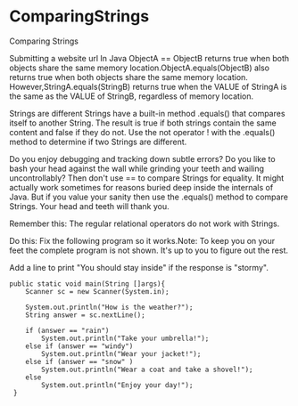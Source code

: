 # ComparingStrings
Comparing Strings

Submitting a website url
In Java ObjectA == ObjectB returns true when both objects share the same memory location.ObjectA.equals(ObjectB) also returns true when both objects share the same memory location. However,StringA.equals(StringB) returns true when the VALUE of StringA is the same as the VALUE of StringB, regardless of memory location.

Strings are different
Strings have a built-in method .equals() that compares itself to another String. The result is true if both strings contain the same content and false if they do not. Use the not operator ! with the .equals() method to determine if two Strings are different.

Do you enjoy debugging and tracking down subtle errors? Do you like to bash your head against the wall while grinding your teeth and wailing uncontrollably? Then don't use == to compare Strings for equality. It might actually work sometimes for reasons buried deep inside the internals of Java. But if you value your sanity then use the .equals() method to compare Strings. Your head and teeth will thank you.

Remember this:
The regular relational operators do not work with Strings.

Do this:
Fix the following program so it works.Note: To keep you on your feet the complete program is not shown. It's up to you to figure out the rest.

Add a line to print "You should stay inside" if the response is "stormy".

    public static void main(String []args){
        Scanner sc = new Scanner(System.in);

        System.out.println("How is the weather?");
        String answer = sc.nextLine();

        if (answer == "rain")
            System.out.println("Take your umbrella!");
        else if (answer == "windy")
            System.out.println("Wear your jacket!");
        else if (answer == "snow" )
            System.out.println("Wear a coat and take a shovel!");
        else
            System.out.println("Enjoy your day!");
     }

